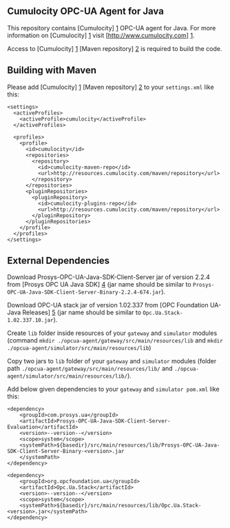 Cumulocity OPC-UA Agent for Java
---------------

This repository contains [Cumulocity] [1] OPC-UA agent for Java. For more information on [Cumulocity] [1] visit [http://www.cumulocity.com] [1].

Access to [Cumulocity] [1] [Maven repository] [2] is required to build the code.


Building with Maven
---------------

Please add [Cumulocity] [1] [Maven repository] [2] to your `settings.xml` like this:

    <settings>
      <activeProfiles>
        <activeProfile>cumulocity</activeProfile>
      </activeProfiles>

      <profiles>
        <profile>
          <id>cumulocity</id>
          <repositories>
            <repository>
              <id>cumulocity-maven-repo</id>
              <url>http://resources.cumulocity.com/maven/repository</url>
            </repository>
          </repositories>
          <pluginRepositories>
            <pluginRepository>
              <id>cumulocity-plugins-repo</id>
              <url>http://resources.cumulocity.com/maven/repository</url>
            </pluginRepository>
          </pluginRepositories>
        </profile>
      </profiles>
    </settings>

External Dependencies
---------------
Download Prosys-OPC-UA-Java-SDK-Client-Server jar of version 2.2.4 from [Prosys OPC UA Java SDK] [4] (jar name should be similar to `Prosys-OPC-UA-Java-SDK-Client-Server-Binary-2.2.4-674.jar`).

Download OPC-UA stack jar of version 1.02.337 from [OPC Foundation UA-Java Releases] [5] (jar name should be similar to `Opc.Ua.Stack-1.02.337.10.jar`).

Create `lib` folder inside resources of your `gateway` and `simulator` modules (command `mkdir ./opcua-agent/gateway/src/main/resources/lib` and `mkdir ./opcua-agent/simulator/src/main/resources/lib`)

Copy two jars to `lib` folder of your `gateway` and `simulator` modules (folder path `./opcua-agent/gateway/src/main/resources/lib/` and `./opcua-agent/simulator/src/main/resources/lib/`).

Add below given dependencies to your `gateway` and `simulator pom.xml` like this:
    
    <dependency>
        <groupId>com.prosys.ua</groupId>
        <artifactId>Prosys-OPC-UA-Java-SDK-Client-Server-Evaluation</artifactId>
        <version>--version--</version>
        <scope>system</scope>
        <systemPath>${basedir}/src/main/resources/lib/Prosys-OPC-UA-Java-SDK-Client-Server-Binary-<version>.jar
        </systemPath>
    </dependency>

    <dependency>
        <groupId>org.opcfoundation.ua</groupId>
        <artifactId>Opc.Ua.Stack</artifactId>
        <version>--version--</version>
        <scope>system</scope>
        <systemPath>${basedir}/src/main/resources/lib/Opc.Ua.Stack-<version>.jar</systemPath>
    </dependency>
         

  [1]: http://www.cumulocity.com
  [2]: http://maven.apache.org/
  [3]: https://www.cumulocity.com/guides
  [4]: https://www.prosysopc.com/products/opc-ua-java-sdk/
  [5]: https://github.com/OPCFoundation/UA-Java/releases/


